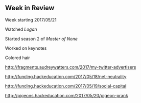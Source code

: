 ## Week in Review

Week starting 2017/05/21

Watched *Logan*

Started season 2 of *Master of None*

Worked on keynotes

Colored hair

http://fragments.audreywatters.com/2017/my-twitter-advertisers

http://funding.hackeducation.com/2017/05/18/net-neutrality

http://funding.hackeducation.com/2017/05/19/social-capital

http://pigeons.hackeducation.com/2017/05/20/pigeon-prank